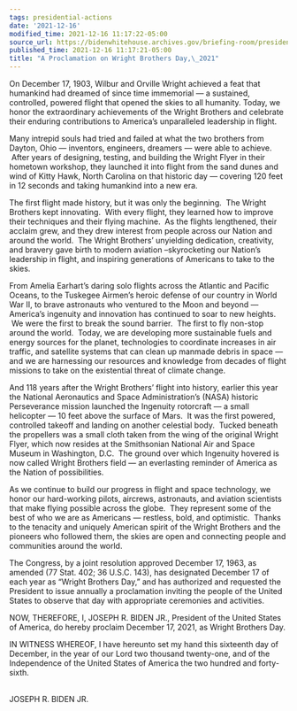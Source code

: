 ```yaml
---
tags: presidential-actions
date: '2021-12-16'
modified_time: 2021-12-16 11:17:22-05:00
source_url: https://bidenwhitehouse.archives.gov/briefing-room/presidential-actions/2021/12/16/a-proclamation-on-wright-brothers-day-2021/
published_time: 2021-12-16 11:17:21-05:00
title: "A Proclamation on Wright Brothers Day,\_2021"
---
```

 
On December 17, 1903, Wilbur and Orville Wright achieved a feat that
humankind had dreamed of since time immemorial — a sustained,
controlled, powered flight that opened the skies to all humanity. Today,
we honor the extraordinary achievements of the Wright Brothers and
celebrate their enduring contributions to America’s unparalleled
leadership in flight.

Many intrepid souls had tried and failed at what the two brothers from
Dayton, Ohio — inventors, engineers, dreamers — were able to achieve.
 After years of designing, testing, and building the Wright Flyer in
their hometown workshop, they launched it into flight from the sand
dunes and wind of Kitty Hawk, North Carolina on that historic day —
covering 120 feet in 12 seconds and taking humankind into a new era.

The first flight made history, but it was only the beginning.  The
Wright Brothers kept innovating.  With every flight, they learned how to
improve their techniques and their flying machine.  As the flights
lengthened, their acclaim grew, and they drew interest from people
across our Nation and around the world.  The Wright Brothers’ unyielding
dedication, creativity, and bravery gave birth to modern aviation
–skyrocketing our Nation’s leadership in flight, and inspiring
generations of Americans to take to the skies.

From Amelia Earhart’s daring solo flights across the Atlantic and
Pacific Oceans, to the Tuskegee Airmen’s heroic defense of our country
in World War II, to brave astronauts who ventured to the Moon and beyond
— America’s ingenuity and innovation has continued to soar to new
heights.  We were the first to break the sound barrier.  The first to
fly non-stop around the world.  Today, we are developing more
sustainable fuels and energy sources for the planet, technologies to
coordinate increases in air traffic, and satellite systems that can
clean up manmade debris in space — and we are harnessing our resources
and knowledge from decades of flight missions to take on the existential
threat of climate change.

And 118 years after the Wright Brothers’ flight into history, earlier
this year the National Aeronautics and Space Administration’s (NASA)
historic Perseverance mission launched the Ingenuity rotorcraft — a
small helicopter — 10 feet above the surface of Mars.  It was the first
powered, controlled takeoff and landing on another celestial body.
 Tucked beneath the propellers was a small cloth taken from the wing of
the original Wright Flyer, which now resides at the Smithsonian National
Air and Space Museum in Washington, D.C.  The ground over which
Ingenuity hovered is now called Wright Brothers field — an everlasting
reminder of America as the Nation of possibilities.

As we continue to build our progress in flight and space technology, we
honor our hard-working pilots, aircrews, astronauts, and aviation
scientists that make flying possible across the globe.  They represent
some of the best of who we are as Americans — restless, bold, and
optimistic.  Thanks to the tenacity and uniquely American spirit of the
Wright Brothers and the pioneers who followed them, the skies are open
and connecting people and communities around the world.

The Congress, by a joint resolution approved December 17, 1963, as
amended (77 Stat. 402; 36 U.S.C. 143), has designated December 17 of
each year as “Wright Brothers Day,” and has authorized and requested the
President to issue annually a proclamation inviting the people of the
United States to observe that day with appropriate ceremonies and
activities.

NOW, THEREFORE, I, JOSEPH R. BIDEN JR., President of the United States
of America, do hereby proclaim December 17, 2021, as Wright Brothers
Day.

IN WITNESS WHEREOF, I have hereunto set my hand this sixteenth day of
December, in the year of our Lord two thousand twenty-one, and of the
Independence of the United States of America the two hundred and
forty-sixth.  
                               

JOSEPH R. BIDEN JR.
